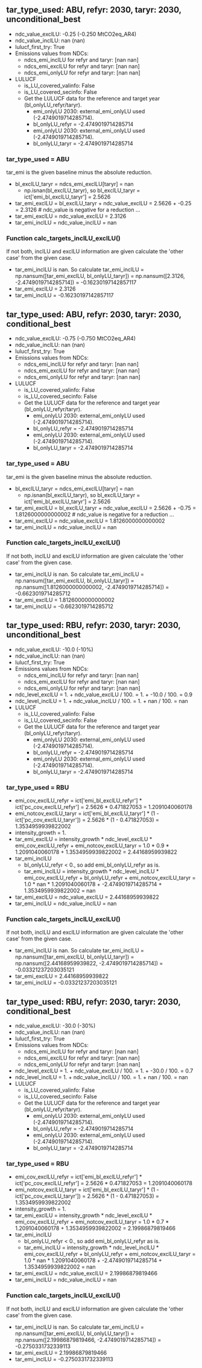 

## tar_type_used: ABU, refyr: 2030, taryr: 2030, unconditional_best
- ndc_value_exclLU: -0.25 (-0.250 MtCO2eq_AR4)
- ndc_value_inclLU: nan (nan)
- lulucf_first_try: True
- Emissions values from NDCs:
  - ndcs_emi_inclLU for refyr and taryr: [nan nan]
  - ndcs_emi_exclLU for refyr and taryr: [nan nan]
  - ndcs_emi_onlyLU for refyr and taryr: [nan nan]
- LULUCF
  - is_LU_covered_valinfo: False
  - is_LU_covered_secinfo: False
  - Get the LULUCF data for the reference and target year (bl_onlyLU_refyr/taryr).
    - emi_onlyLU 2030: external_emi_onlyLU used (-2.4749019714285714).
    - bl_onlyLU_refyr = -2.4749019714285714
    - emi_onlyLU 2030: external_emi_onlyLU used (-2.4749019714285714).
    - bl_onlyLU_taryr = -2.4749019714285714
### tar_type_used = ABU
tar_emi is the given baseline minus the absolute reduction.
- bl_exclLU_taryr = ndcs_emi_exclLU[taryr] = nan
  - np.isnan(bl_exclLU_taryr), so bl_exclLU_taryr = ict['emi_bl_exclLU_taryr'] = 2.5626
- tar_emi_exclLU = bl_exclLU_taryr + ndc_value_exclLU = 2.5626 + -0.25 = 2.3126 # ndc_value is negative for a reduction ...
- tar_emi_exclLU = ndc_value_exclLU = 2.3126
- tar_emi_inclLU = ndc_value_inclLU = nan
### Function calc_targets_inclLU_exclLU()
If not both, inclLU and exclLU information are given calculate the 'other case' from the given case.
- tar_emi_inclLU is nan. So calculate tar_emi_inclLU = np.nansum([tar_emi_exclLU, bl_onlyLU_taryr]) = np.nansum([2.3126, -2.4749019714285714]) = -0.16230197142857117
- tar_emi_exclLU = 2.3126
- tar_emi_inclLU = -0.16230197142857117

## tar_type_used: ABU, refyr: 2030, taryr: 2030, conditional_best
- ndc_value_exclLU: -0.75 (-0.750 MtCO2eq_AR4)
- ndc_value_inclLU: nan (nan)
- lulucf_first_try: True
- Emissions values from NDCs:
  - ndcs_emi_inclLU for refyr and taryr: [nan nan]
  - ndcs_emi_exclLU for refyr and taryr: [nan nan]
  - ndcs_emi_onlyLU for refyr and taryr: [nan nan]
- LULUCF
  - is_LU_covered_valinfo: False
  - is_LU_covered_secinfo: False
  - Get the LULUCF data for the reference and target year (bl_onlyLU_refyr/taryr).
    - emi_onlyLU 2030: external_emi_onlyLU used (-2.4749019714285714).
    - bl_onlyLU_refyr = -2.4749019714285714
    - emi_onlyLU 2030: external_emi_onlyLU used (-2.4749019714285714).
    - bl_onlyLU_taryr = -2.4749019714285714
### tar_type_used = ABU
tar_emi is the given baseline minus the absolute reduction.
- bl_exclLU_taryr = ndcs_emi_exclLU[taryr] = nan
  - np.isnan(bl_exclLU_taryr), so bl_exclLU_taryr = ict['emi_bl_exclLU_taryr'] = 2.5626
- tar_emi_exclLU = bl_exclLU_taryr + ndc_value_exclLU = 2.5626 + -0.75 = 1.8126000000000002 # ndc_value is negative for a reduction ...
- tar_emi_exclLU = ndc_value_exclLU = 1.8126000000000002
- tar_emi_inclLU = ndc_value_inclLU = nan
### Function calc_targets_inclLU_exclLU()
If not both, inclLU and exclLU information are given calculate the 'other case' from the given case.
- tar_emi_inclLU is nan. So calculate tar_emi_inclLU = np.nansum([tar_emi_exclLU, bl_onlyLU_taryr]) = np.nansum([1.8126000000000002, -2.4749019714285714]) = -0.6623019714285712
- tar_emi_exclLU = 1.8126000000000002
- tar_emi_inclLU = -0.6623019714285712

## tar_type_used: RBU, refyr: 2030, taryr: 2030, unconditional_best
- ndc_value_exclLU: -10.0 (-10%)
- ndc_value_inclLU: nan (nan)
- lulucf_first_try: True
- Emissions values from NDCs:
  - ndcs_emi_inclLU for refyr and taryr: [nan nan]
  - ndcs_emi_exclLU for refyr and taryr: [nan nan]
  - ndcs_emi_onlyLU for refyr and taryr: [nan nan]
- ndc_level_exclLU = 1. + ndc_value_exclLU / 100. = 1. + -10.0 / 100. = 0.9
- ndc_level_inclLU = 1. + ndc_value_inclLU / 100. = 1. + nan / 100. = nan
- LULUCF
  - is_LU_covered_valinfo: False
  - is_LU_covered_secinfo: False
  - Get the LULUCF data for the reference and target year (bl_onlyLU_refyr/taryr).
    - emi_onlyLU 2030: external_emi_onlyLU used (-2.4749019714285714).
    - bl_onlyLU_refyr = -2.4749019714285714
    - emi_onlyLU 2030: external_emi_onlyLU used (-2.4749019714285714).
    - bl_onlyLU_taryr = -2.4749019714285714
### tar_type_used = RBU
- emi_cov_exclLU_refyr = ict['emi_bl_exclLU_refyr'] * ict['pc_cov_exclLU_refyr'] = 2.5626 * 0.471827053 = 1.2091040060178
- emi_notcov_exclLU_taryr = ict['emi_bl_exclLU_taryr'] * (1 - ict['pc_cov_exclLU_taryr']) = 2.5626 * (1 - 0.471827053) = 1.3534959939822002
- intensity_growth = 1.
- tar_emi_exclLU = intensity_growth * ndc_level_exclLU * emi_cov_exclLU_refyr + emi_notcov_exclLU_taryr = 1.0 * 0.9 * 1.2091040060178 + 1.3534959939822002 = 2.44168959939822
- tar_emi_inclLU
  - bl_onlyLU_refyr < 0., so add emi_bl_onlyLU_refyr as is.
  - tar_emi_inclLU = intensity_growth * ndc_level_inclLU * emi_cov_exclLU_refyr + bl_onlyLU_refyr + emi_notcov_exclLU_taryr = 1.0 * nan * 1.2091040060178 + -2.4749019714285714 + 1.3534959939822002 = nan
- tar_emi_exclLU = ndc_value_exclLU = 2.44168959939822
- tar_emi_inclLU = ndc_value_inclLU = nan
### Function calc_targets_inclLU_exclLU()
If not both, inclLU and exclLU information are given calculate the 'other case' from the given case.
- tar_emi_inclLU is nan. So calculate tar_emi_inclLU = np.nansum([tar_emi_exclLU, bl_onlyLU_taryr]) = np.nansum([2.44168959939822, -2.4749019714285714]) = -0.03321237203035121
- tar_emi_exclLU = 2.44168959939822
- tar_emi_inclLU = -0.03321237203035121

## tar_type_used: RBU, refyr: 2030, taryr: 2030, conditional_best
- ndc_value_exclLU: -30.0 (-30%)
- ndc_value_inclLU: nan (nan)
- lulucf_first_try: True
- Emissions values from NDCs:
  - ndcs_emi_inclLU for refyr and taryr: [nan nan]
  - ndcs_emi_exclLU for refyr and taryr: [nan nan]
  - ndcs_emi_onlyLU for refyr and taryr: [nan nan]
- ndc_level_exclLU = 1. + ndc_value_exclLU / 100. = 1. + -30.0 / 100. = 0.7
- ndc_level_inclLU = 1. + ndc_value_inclLU / 100. = 1. + nan / 100. = nan
- LULUCF
  - is_LU_covered_valinfo: False
  - is_LU_covered_secinfo: False
  - Get the LULUCF data for the reference and target year (bl_onlyLU_refyr/taryr).
    - emi_onlyLU 2030: external_emi_onlyLU used (-2.4749019714285714).
    - bl_onlyLU_refyr = -2.4749019714285714
    - emi_onlyLU 2030: external_emi_onlyLU used (-2.4749019714285714).
    - bl_onlyLU_taryr = -2.4749019714285714
### tar_type_used = RBU
- emi_cov_exclLU_refyr = ict['emi_bl_exclLU_refyr'] * ict['pc_cov_exclLU_refyr'] = 2.5626 * 0.471827053 = 1.2091040060178
- emi_notcov_exclLU_taryr = ict['emi_bl_exclLU_taryr'] * (1 - ict['pc_cov_exclLU_taryr']) = 2.5626 * (1 - 0.471827053) = 1.3534959939822002
- intensity_growth = 1.
- tar_emi_exclLU = intensity_growth * ndc_level_exclLU * emi_cov_exclLU_refyr + emi_notcov_exclLU_taryr = 1.0 * 0.7 * 1.2091040060178 + 1.3534959939822002 = 2.19986879819466
- tar_emi_inclLU
  - bl_onlyLU_refyr < 0., so add emi_bl_onlyLU_refyr as is.
  - tar_emi_inclLU = intensity_growth * ndc_level_inclLU * emi_cov_exclLU_refyr + bl_onlyLU_refyr + emi_notcov_exclLU_taryr = 1.0 * nan * 1.2091040060178 + -2.4749019714285714 + 1.3534959939822002 = nan
- tar_emi_exclLU = ndc_value_exclLU = 2.19986879819466
- tar_emi_inclLU = ndc_value_inclLU = nan
### Function calc_targets_inclLU_exclLU()
If not both, inclLU and exclLU information are given calculate the 'other case' from the given case.
- tar_emi_inclLU is nan. So calculate tar_emi_inclLU = np.nansum([tar_emi_exclLU, bl_onlyLU_taryr]) = np.nansum([2.19986879819466, -2.4749019714285714]) = -0.2750331732339113
- tar_emi_exclLU = 2.19986879819466
- tar_emi_inclLU = -0.2750331732339113